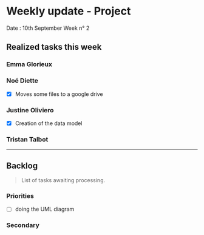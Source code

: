 # Weekly update - Project

Date : 10th September
Week n° 2

## Realized tasks this week



### Emma Glorieux

### Noé Diette
- [x] Moves some files to a google drive

### Justine Oliviero

- [x] Creation of the data model

### Tristan Talbot



---

## Backlog

> List of tasks awaiting processing.

### Priorities

- [ ] doing the UML diagram

### Secondary
